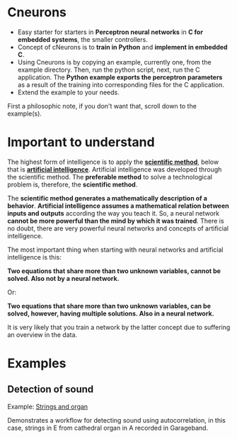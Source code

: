 

# Cneurons

- Easy starter for starters in **Perceptron neural networks** in **C for embedded systems**, the smaller controllers.
- Concept of cNeurons is to **train in Python** and **implement in embedded C**.
- Using Cneurons is by copying an example, currently one, from the example directory. Then, run the python script, next, run the C application. The **Python example exports the perceptron parameters** as a result of the training into corresponding files for the C application.
- Extend the example to your needs.

First a philosophic note, if you don't want that, scroll down to the example(s).

# Important to understand

The highest form of intelligence is to apply the **[scientific method](https://en.wikipedia.org/wiki/Scientific_method)**, below that is **[artificial intelligence](https://en.wikipedia.org/wiki/Artificial_intelligence)**. Artificial intelligence was developed through the scientific method. The **preferable method** to solve a technological problem is, therefore, the **scientific method**.

The **scientific method generates a mathematically description of a behavior**. **Artificial intelligence assumes a mathematical relation between inputs and outputs** according the way you teach it. So, a neural network **cannot be more powerful than the mind by which it was trained**. There is no doubt, there are very powerful neural networks and concepts of artificial intelligence.

The most important thing when starting with neural networks and artificial intelligence is this:

**Two equations that share more than two unknown variables, cannot be solved. Also not by a neural network.**

Or:

**Two equations that share more than two unknown variables, can be solved, however, having multiple solutions. Also in a neural network.**

It is very likely that you train a network by the latter concept due to suffering an overview in the data.

# Examples
## Detection of sound

Example: [Strings and organ](https://github.com/andriesbron/Cneurons/tree/master/examples/stringsandorgan)

Demonstrates a workflow for detecting sound using autocorrelation, in this case, strings in E from cathedral organ in A recorded in Garageband.

